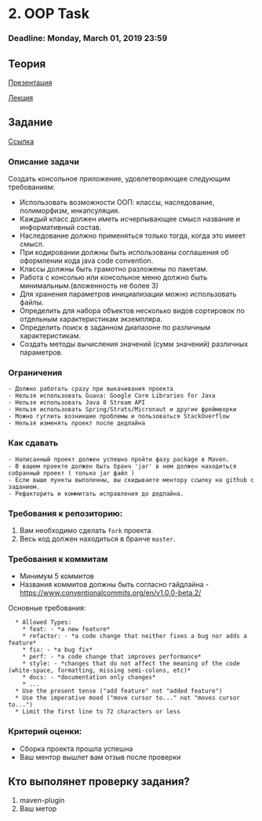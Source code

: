 # 2. OOP Task

### Deadline: Monday, March 01, 2019 23:59

## Теория

[Презентация](https://drive.google.com/file/d/1t77KNhQxrGuzfG614nvrxGR5CFqri7F1/view?usp=sharing)

[Лекция](https://drive.google.com/file/d/1DKL4AzEFw7zUUzM4iaEzDByAUcHXWruF/view?usp=sharing)

## Задание

[Ссылка](https://docs.google.com/document/d/1vnPV3pof5MnVAL2PiHSfCMnZOWq8SKVE5x4Texdd_r0/edit?usp=sharing)

### Описание задачи

Создать консольное приложение, удовлетворяющее следующим требованиям:

- Использовать возможности ООП: классы, наследование, полиморфизм, инкапсуляция.
- Каждый класс должен иметь исчерпывающее смысл название и информативный состав.
- Наследование должно применяться только тогда, когда это имеет смысл.
- При кодировании должны быть использованы соглашения об оформлении кода java code convention.
- Классы должны быть грамотно разложены по пакетам.
- Работа с консолью или консольное меню должно быть минимальным.(вложенность не более 3)
- Для хранения параметров инициализации можно использовать файлы.
- Определить для набора объектов несколько видов сортировок по отдельным характеристикам экземпляра.
- Определить поиск в заданном диапазоне по различным характеристикам.
- Создать методы вычисления значений (сумм значений) различных параметров.

### Ограничения
    - Должно работать сразу при выкачивания проекта
    - Нельзя использовать Guava: Google Core Libraries for Java
    - Нельзя использовать Java 8 Stream API
    - Нельзя использовать Spring/Strats/Micronaut и другие фреймворки
    - Можно гуглить возникшие проблемы и пользоваться StackOverflow
    - Нельзя изменять проект после дедлайна
    
### Как сдавать
    - Написанный проект должен успешно пройти фазу package в Maven.
    - В вашем проекте должен быть бранч 'jar' в нем должен находиться собранный проект ( только jar файл )
    - Если выше пункты выполенны, вы скидываете ментору ссылку на github c заданием.
    - Рефакторить и коммитать исправления до дедлайна.
    
### Требования к репозиторию: 
1. Вам необходимо сделать `fork` проекта.
2. Весь код должен находиться в бранче `master`.

### Требования к коммитам
- Минимум 5 коммитов
- Названия коммитов должны быть согласно гайдлайна - https://www.conventionalcommits.org/en/v1.0.0-beta.2/ 

Основные требования:
```
  * Allowed Types:
    * feat: - *a new feature*
    * refactor: - *a code change that neither fixes a bug nor adds a feature*
    * fix: - *a bug fix*
    * perf: - *a code change that improves performance*
    * style: - *сhanges that do not affect the meaning of the code (white-space, formatting, missing semi-colons, etc)*
    * docs: - *documentation only changes*
    * ...
  * Use the present tense ("add feature" not "added feature")
  * Use the imperative mood ("move cursor to..." not "moves cursor to...")
  * Limit the first line to 72 characters or less
```

### Критерий оценки:
- Сборка проекта прошла успешна
- Ваш ментор вышлет вам отзыв после проверки

## Кто выполянет проверку задания?
1) maven-plugin
2) Ваш метор
